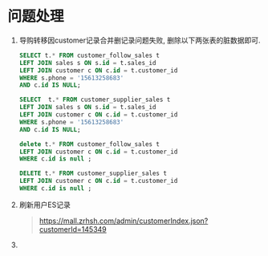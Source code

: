 # 问题处理

1. 导购转移因customer记录合并删记录问题失败, 删除以下两张表的脏数据即可.

   ```sql
   SELECT t.* FROM customer_follow_sales t 
   LEFT JOIN sales s ON s.id = t.sales_id
   LEFT JOIN customer c ON c.id = t.customer_id
   WHERE s.phone = '15613258683'
   AND c.id IS NULL;
   
   SELECT  t.* FROM customer_supplier_sales t 
   LEFT JOIN sales s ON s.id = t.sales_id
   LEFT JOIN customer c ON c.id = t.customer_id
   WHERE s.phone = '15613258683' 
   AND c.id IS NULL;
   
   delete t.* FROM customer_follow_sales t 
   LEFT JOIN customer c ON c.id = t.customer_id
   WHERE c.id is null ;
   
   DELETE t.* FROM customer_supplier_sales t 
   LEFT JOIN customer c ON c.id = t.customer_id
   WHERE c.id is null ;
   ```


2. 刷新用户ES记录

   > https://mall.zrhsh.com/admin/customerIndex.json?customerId=145349

3. 

